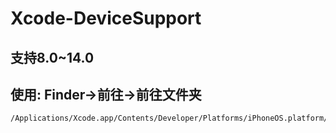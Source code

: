 # Xcode-DeviceSupport
## 支持8.0~14.0
## 使用: Finder->前往->前往文件夹
```
/Applications/Xcode.app/Contents/Developer/Platforms/iPhoneOS.platform/DeviceSupport
```
